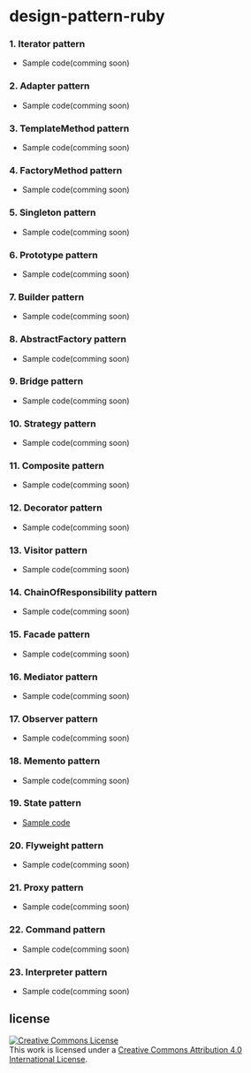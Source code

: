 # design-pattern-ruby

### 1. Iterator pattern

* Sample code(comming soon)

### 2. Adapter pattern

* Sample code(comming soon)

### 3. TemplateMethod pattern

* Sample code(comming soon)

### 4. FactoryMethod pattern

* Sample code(comming soon)

### 5. Singleton pattern

* Sample code(comming soon)

### 6. Prototype pattern

* Sample code(comming soon)

### 7. Builder pattern

* Sample code(comming soon)

### 8. AbstractFactory pattern

* Sample code(comming soon)

### 9. Bridge pattern

* Sample code(comming soon)

### 10. Strategy pattern

* Sample code(comming soon)

### 11. Composite pattern

* Sample code(comming soon)

### 12. Decorator pattern

* Sample code(comming soon)

### 13. Visitor pattern

* Sample code(comming soon)

### 14. ChainOfResponsibility pattern

* Sample code(comming soon)

### 15. Facade pattern

* Sample code(comming soon)

### 16. Mediator pattern

* Sample code(comming soon)

### 17. Observer pattern

* Sample code(comming soon)

### 18. Memento pattern

* Sample code(comming soon)

### 19. State pattern

* [Sample code](19-state.rb)

### 20. Flyweight pattern

* Sample code(comming soon)

### 21. Proxy pattern

* Sample code(comming soon)

### 22. Command pattern

* Sample code(comming soon)

### 23. Interpreter pattern

* Sample code(comming soon)


## license

<a rel="license" href="http://creativecommons.org/licenses/by/4.0/"><img alt="Creative Commons License" style="border-width:0" src="https://i.creativecommons.org/l/by/4.0/88x31.png" /></a><br />This work is licensed under a <a rel="license" href="http://creativecommons.org/licenses/by/4.0/">Creative Commons Attribution 4.0 International License</a>.
